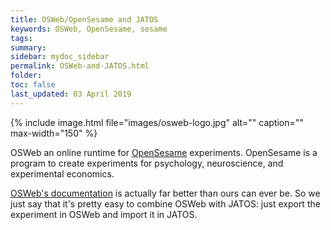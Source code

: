 ```yaml
---
title: OSWeb/OpenSesame and JATOS
keywords: OSWeb, OpenSesame, sesame
tags:
summary:
sidebar: mydoc_sidebar
permalink: OSWeb-and-JATOS.html
folder:
toc: false
last_updated: 03 April 2019
---
```


{% include image.html file="images/osweb-logo.jpg" alt="" caption="" max-width="150" %}

OSWeb an online runtime for [OpenSesame](https://osdoc.cogsci.nl/3.2/) experiments. OpenSesame is a program to create experiments for psychology, neuroscience, and experimental economics.

[OSWeb's documentation](https://osdoc.cogsci.nl/3.2/manual/osweb/) is actually far better than ours can ever be. So we just say that it's pretty easy to combine OSWeb with JATOS: just export the experiment in OSWeb and import it in JATOS.
